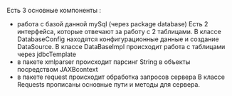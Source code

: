 Есть 3 основные компоненты :
- работа с базой данной mySql (через package database)
Есть 2 интерфейса, которые отвечают за работу с 2 таблицами.
В классе DatabaseConfig находятся конфигурационные данные и создание DataSource.
В классе DataBaseImpl происходит работа с таблицами через jdbcTemplate
- в пакете xmlparser происходит парсинг String в объекты посредством JAXBcontext
- в пакете request происходит обработка запросов сервера
В классе Requests прописаны основные пути и методы для сервера.